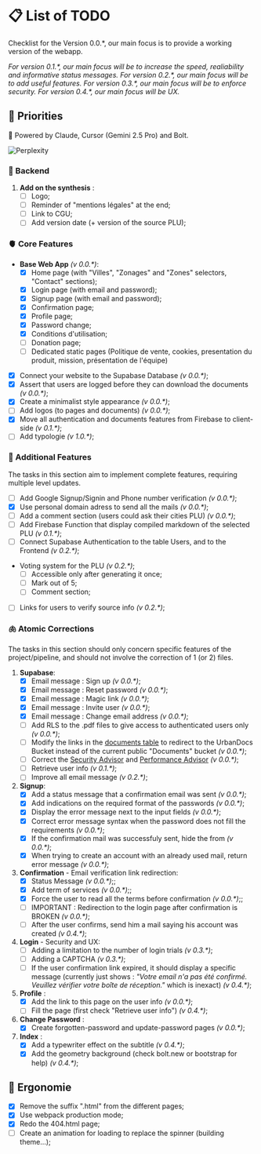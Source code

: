 # 📋 List of TODO

Checklist for the Version 0.0.*, our main focus is to provide a working version of the webapp.

_For version 0.1.*, our main focus will be to increase the speed, realiability and informative status messages._
_For version 0.2.*, our main focus will be to add useful features._
_For version 0.3.*, our main focus will be to enforce security._
_For version 0.4.*, our main focus will be UX._

## 🍖 Priorities

🤖 Powered by Claude, Cursor (Gemini 2.5 Pro) and Bolt.

![Perplexity](https://img.shields.io/badge/perplexity-000000?style=for-the-badge&logo=perplexity&logoColor=088F8F)

### 🦴 Backend

1. **Add on the synthesis** :
     * [ ] Logo;
     * [ ] Reminder of "mentions légales" at the end;
     * [ ] Link to CGU;
     * [ ] Add version date (+ version of the source PLU);

### 🫀 Core Features

* **Base Web App** _(v 0.0.*)_:
  * [x] Home page (with "Villes", "Zonages" and "Zones" selectors, "Contact" sections);
  * [x] Login page (with email and password);
  * [x] Signup page (with email and password);
  * [x] Confirmation page;
  * [x] Profile page;
  * [x] Password change;
  * [x] Conditions d'utilisation;
  * [ ] Donation page;
  * [ ] Dedicated static pages (Politique de vente, cookies, presentation du produit, mission, présentation de l'équipe)
* [x] Connect your website to the Supabase Database _(v 0.0.*)_;
* [x] Assert that users are logged before they can download the documents _(v 0.0.*)_;
* [x] Create a minimalist style appearance _(v 0.0.*)_;
* [ ] Add logos (to pages and documents) _(v 0.0.*)_;
* [x] Move all authentication and documents features from Firebase to client-side _(v 0.1.*)_;
* [ ] Add typologie _(v 1.0.*)_;

### 🧠 Additional Features

The tasks in this section aim to implement complete features, requiring multiple level updates.

* [ ] Add Google Signup/Signin and Phone number verification _(v 0.0.*)_;
* [x] Use personal domain adress to send all the mails _(v 0.0.*)_;
* [ ] Add a comment section (users could ask their cities PLU) _(v 0.0.*)_;
* [ ] Add Firebase Function that display compiled markdown of the selected PLU _(v 0.1.*)_;
* [ ] Connect Supabase Authentication to the table Users, and to the Frontend _(v 0.2.*)_;
* Voting system for the PLU _(v 0.2.*)_;
  * [ ] Accessible only after generating it once;
  * [ ] Mark out of 5;
  * [ ] Comment section;
* [ ] Links for users to verify source info _(v 0.2.*)_;

### 🫁 Atomic Corrections

The tasks in this section should only concern specific features of the project/pipeline, and should not involve the correction of 1 (or 2) files.

1. **Supabase**:
   * [x] Email message : Sign up _(v 0.0.*)_;
   * [x] Email message : Reset password _(v 0.0.*)_;
   * [x] Email message : Magic link _(v 0.0.*)_;
   * [x] Email message : Invite user _(v 0.0.*)_;
   * [x] Email message : Change email address _(v 0.0.*)_;
   * [ ] Add RLS to the .pdf files to give access to authenticated users only _(v 0.0.*)_;
   * [ ] Modify the links in the [documents table](https://supabase.com/dashboard/project/ofeyssipibktmbfebibo/editor/39678) to redirect to the UrbanDocs Bucket instead of the current public "Documents" bucket _(v 0.0.*)_;
   * [ ] Correct the [Security Advisor](https://supabase.com/dashboard/project/ofeyssipibktmbfebibo/advisors/security) and [Performance Advisor](https://supabase.com/dashboard/project/ofeyssipibktmbfebibo/advisors/performance) _(v 0.0.*)_;
   * [ ] Retrieve user info _(v 0.1.*)_;
   * [ ] Improve all email message _(v 0.2.*)_;
2. **Signup**:
   * [x] Add a status message that a confirmation email was sent _(v 0.0.*)_;
   * [x] Add indications on the required format of the passwords _(v 0.0.*)_;
   * [x] Display the error message next to the input fields _(v 0.0.*)_;
   * [x] Correct error message syntax when the password does not fill the requirements _(v 0.0.*)_;
   * [x] If the confirmation mail was successfuly sent, hide the from _(v 0.0.*)_;
   * [x] When trying to create an account with an already used mail, return error message _(v 0.0.*)_;
3. **Confirmation** - Email verification link redirection:
   * [x] Status Message _(v 0.0.*)_;;
   * [x] Add term of services _(v 0.0.*)_;;
   * [x] Force the user to read all the terms before confirmation _(v 0.0.*)_;;
   * [ ] IMPORTANT : Redirection to the login page after confirmation is BROKEN _(v 0.0.*)_;
   * [ ] After the user confirms, send him a mail saying his account was created _(v 0.4.*)_;
4. **Login** - Security and UX:
   * [ ] Adding a limitation to the number of login trials _(v 0.3.*)_;
   * [ ] Adding a CAPTCHA _(v 0.3.*)_;
   * [ ] If the user confirmation link expired, it should display a specific message (currently just shows : _"Votre email n'a pas été confirmé. Veuillez vérifier votre boîte de réception."_ which is inexact) _(v 0.4.*)_;
5. **Profile** :
   * [x] Add the link to this page on the user info _(v 0.0.*)_;
   * [ ] Fill the page (first check "Retrieve user info") _(v 0.4.*)_;
6. **Change Password** :
   * [x] Create forgotten-password and update-password pages _(v 0.0.*)_;
7. **Index** :
   * [x] Add a typewriter effect on the subtitle _(v 0.4.*)_;
   * [x] Add the geometry background (check bolt.new or bootstrap for help) _(v 0.4.*)_;

## 🦯 Ergonomie

* [x] Remove the suffix ".html" from the different pages;
* [x] Use webpack production mode;
* [x] Redo the 404.html page;
* [ ] Create an animation for loading to replace the spinner (building theme...);

